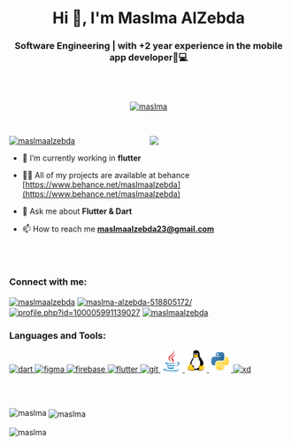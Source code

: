 <h1 align="center">Hi 👋, I'm Maslma AlZebda</h1>
<h3 align="center">Software Engineering | with +2 year experience in the mobile app developer📱💻</h3>

<br><br>

<p align="center"> <a href="https://github.com/ryo-ma/github-profile-trophy"><img src="https://github-profile-trophy.vercel.app/?username=maslma" alt="maslma" /></a> </p>

<br>

<picture> <img align="right" src="https://github.com/7oSkaaa/7oSkaaa/blob/main/Images/Right_Side.gif?raw=true" width = 250px></picture>


<p align="left"> <a href="https://twitter.com/maslmaalzebda" target="blank"><img src="https://img.shields.io/twitter/follow/maslmaalzebda?logo=twitter&style=for-the-badge" alt="maslmaalzebda" /></a> </p>

- 🔭 I’m currently working in **flutter**

- 👨‍💻 All of my projects are available at behance [https://www.behance.net/maslmaalzebda](https://www.behance.net/maslmaalzebda)

- 💬 Ask me about **Flutter & Dart**

- 📫 How to reach me **maslmaalzebda23@gmail.com**

<br><br>


<h3 align="left">Connect with me:</h3>
<p align="left">
<a href="https://twitter.com/maslmaalzebda" target="blank"><img align="center" src="https://raw.githubusercontent.com/rahuldkjain/github-profile-readme-generator/master/src/images/icons/Social/twitter.svg" alt="maslmaalzebda" height="30" width="40" /></a>
<a href="https://linkedin.com/in/maslma-alzebda-518805172/" target="blank"><img align="center" src="https://raw.githubusercontent.com/rahuldkjain/github-profile-readme-generator/master/src/images/icons/Social/linked-in-alt.svg" alt="maslma-alzebda-518805172/" height="30" width="40" /></a>
<a href="https://fb.com/profile.php?id=100005991139027" target="blank"><img align="center" src="https://raw.githubusercontent.com/rahuldkjain/github-profile-readme-generator/master/src/images/icons/Social/facebook.svg" alt="profile.php?id=100005991139027" height="30" width="40" /></a>
<a href="https://www.behance.net/maslmaalzebda" target="blank"><img align="center" src="https://raw.githubusercontent.com/rahuldkjain/github-profile-readme-generator/master/src/images/icons/Social/behance.svg" alt="maslmaalzebda" height="30" width="40" /></a>
</p>

<h3 align="left">Languages and Tools:</h3>
<p align="left"> <a href="https://dart.dev" target="_blank" rel="noreferrer"> <img src="https://www.vectorlogo.zone/logos/dartlang/dartlang-icon.svg" alt="dart" width="40" height="40"/> </a> <a href="https://www.figma.com/" target="_blank" rel="noreferrer"> <img src="https://www.vectorlogo.zone/logos/figma/figma-icon.svg" alt="figma" width="40" height="40"/> </a> <a href="https://firebase.google.com/" target="_blank" rel="noreferrer"> <img src="https://www.vectorlogo.zone/logos/firebase/firebase-icon.svg" alt="firebase" width="40" height="40"/> </a> <a href="https://flutter.dev" target="_blank" rel="noreferrer"> <img src="https://www.vectorlogo.zone/logos/flutterio/flutterio-icon.svg" alt="flutter" width="40" height="40"/> </a> <a href="https://git-scm.com/" target="_blank" rel="noreferrer"> <img src="https://www.vectorlogo.zone/logos/git-scm/git-scm-icon.svg" alt="git" width="40" height="40"/> </a> <a href="https://www.java.com" target="_blank" rel="noreferrer"> <img src="https://raw.githubusercontent.com/devicons/devicon/master/icons/java/java-original.svg" alt="java" width="40" height="40"/> </a> <a href="https://www.linux.org/" target="_blank" rel="noreferrer"> <img src="https://raw.githubusercontent.com/devicons/devicon/master/icons/linux/linux-original.svg" alt="linux" width="40" height="40"/> </a> <a href="https://www.python.org" target="_blank" rel="noreferrer"> <img src="https://raw.githubusercontent.com/devicons/devicon/master/icons/python/python-original.svg" alt="python" width="40" height="40"/> </a> <a href="https://www.adobe.com/products/xd.html" target="_blank" rel="noreferrer"> <img src="https://cdn.worldvectorlogo.com/logos/adobe-xd.svg" alt="xd" width="40" height="40"/> </a> </p>

<br><br>


<p><img align="left" src="https://github-readme-stats.vercel.app/api/top-langs?username=maslma&show_icons=true&locale=en&layout=compact" alt="maslma" /></p>

<p>&nbsp;<img align="center" src="https://github-readme-stats.vercel.app/api?username=maslma&show_icons=true&locale=en" alt="maslma" /></p>

<p><img align="center" src="https://github-readme-streak-stats.herokuapp.com/?user=maslma&" alt="maslma" /></p>
